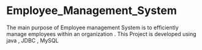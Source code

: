 # Employee_Management_System
The main purpose of Employee management System is to efficiently manage employees within an organization . This Project is developed using java , JDBC , MySQL 
